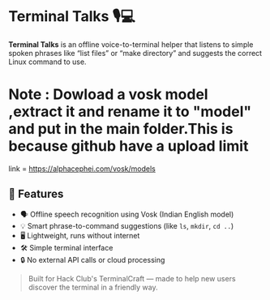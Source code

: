 # Terminal Talks 🎙️💻

**Terminal Talks** is an offline voice-to-terminal helper that listens to simple spoken phrases like “list files” or “make directory” and suggests the correct Linux command to use.




# Note : Dowload a vosk model ,extract it and rename it to "model" and put in the main folder.This is because github have a upload limit
link = https://alphacephei.com/vosk/models
## 🌟 Features

- 🗣️ Offline speech recognition using Vosk (Indian English model)
- 💡 Smart phrase-to-command suggestions (like `ls`, `mkdir`, `cd ..`)
- 🖥️ Lightweight, runs without internet
- 🛠️ Simple terminal interface
- 🔒 No external API calls or cloud processing

> Built for Hack Club's TerminalCraft — made to help new users discover the terminal in a friendly way.
